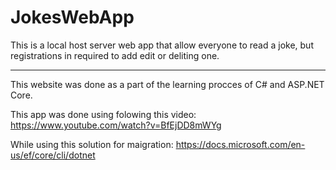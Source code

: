 # JokesWebApp

This is a local host server web app that allow everyone to read a joke, but registrations in required to add edit or deliting one. 


-----------------------------------------------------

This website was done as a part of the learning procces of C# and ASP.NET Core. 

This app was done using folowing this video: 
https://www.youtube.com/watch?v=BfEjDD8mWYg

While using this solution for maigration: 
https://docs.microsoft.com/en-us/ef/core/cli/dotnet



